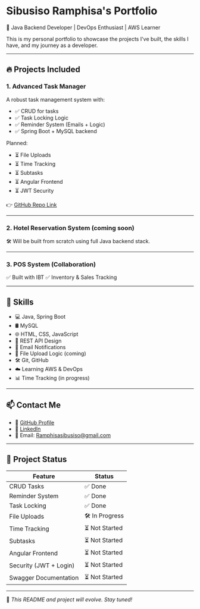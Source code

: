 # Sibusiso Ramphisa's Portfolio

🚀 Java Backend Developer | DevOps Enthusiast | AWS Learner

This is my personal portfolio to showcase the projects I've built, the skills I have, and my journey as a developer.

---

## 🔥 Projects Included

### 1. Advanced Task Manager
A robust task management system with:
- ✅ CRUD for tasks
- ✅ Task Locking Logic
- ✅ Reminder System (Emails + Logic)
- ✅ Spring Boot + MySQL backend

Planned:
- ⏳ File Uploads
- ⏳ Time Tracking
- ⏳ Subtasks
- ⏳ Angular Frontend
- ⏳ JWT Security

👉 [GitHub Repo Link](#)

---

### 2. Hotel Reservation System (coming soon)
🛠️ Will be built from scratch using full Java backend stack.

---

### 3. POS System (Collaboration)
✅ Built with IBT
✅ Inventory & Sales Tracking

---

## 🧠 Skills

- 💻 Java, Spring Boot
- 🛢️ MySQL
- 🌐 HTML, CSS, JavaScript
- 🔐 REST API Design
- 📧 Email Notifications
- 📁 File Upload Logic (coming)
- 🛠️ Git, GitHub
- ☁️ Learning AWS & DevOps
- 📊 Time Tracking (in progress)

---

## 📫 Contact Me

- 🔗 [GitHub Profile](https://github.com/Maloya77)
- 🔗 [LinkedIn](https://www.linkedin.com/in/sibusiso-ramphisa)
- 📧 Email: [Ramphisasibusiso@gmail.com](mailto:Ramphisasibusiso@gmail.com)

---

## 📌 Project Status

| Feature                         | Status      |
|----------------------------------|-------------|
| CRUD Tasks                      | ✅ Done      |
| Reminder System                 | ✅ Done      |
| Task Locking                    | ✅ Done      |
| File Uploads                    | 🛠️ In Progress |
| Time Tracking                   | ⏳ Not Started |
| Subtasks                        | ⏳ Not Started |
| Angular Frontend                | ⏳ Not Started |
| Security (JWT + Login)          | ⏳ Not Started |
| Swagger Documentation           | ⏳ Not Started |

---

🧭 _This README and project will evolve. Stay tuned!_
